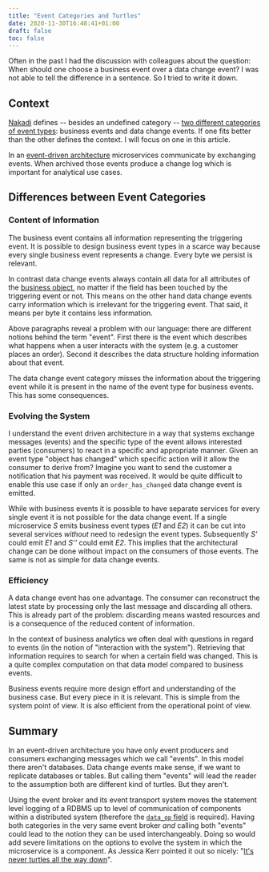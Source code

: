 ```yaml
---
title: "Event Categories and Turtles"
date: 2020-11-30T16:48:41+01:00
draft: false
toc: false
---
```


Often in the past I had the discussion with colleagues about the question: When
should one choose a business event over a data change event?  I was not able to
tell the difference in a sentence.  So I tried to write it down.

## Context

[Nakadi](https://nakadi.io/) defines -- besides an undefined category -- [two
different categories of event types][event-types]: business events and data
change events.  If one fits better than the other defines the context.  I will
focus on one in this article.

In an [event-driven architecture][oreilly-event] microservices communicate by
exchanging events.  When archived those events produce a change log which is
important for analytical use cases.

## Differences between Event Categories


### Content of Information

The business event contains all information representing the triggering event.
It is possible to design business event types in a scarce way because every
single business event represents a change.  Every byte we persist is relevant.

In contrast data change events always contain all data for all attributes of the
[business object][bo], no matter if the field has been touched by the triggering
event or not.  This means on the other hand data change events carry
information which is irrelevant for the triggering event.  That said, it means
per byte it contains less information.

Above paragraphs reveal a problem with our language: there are different
notions behind the term "event".  First there is the event which describes what
happens when a user interacts with the system (e.g. a customer places an
order).  Second it describes the data structure holding information about
that event.

The data change event category misses the information about the triggering event
while it is present in the name of the event type for business events.  This has
some consequences.

### Evolving the System

I understand the event driven architecture in a way that systems exchange
messages (events) and the specific type of the event allows interested parties
(consumers) to react in a specific and appropriate manner. Given an event type
"object has changed" which specific action will it allow the consumer to
derive from?  Imagine you want to send the customer a notification that his
payment was received.  It would be quite difficult to enable this use case if only
an `order_has_changed` data change event is emitted.

While with business events it is possible to have separate services for every
single event it is not possible for the data change event.  If a single
microservice *S* emits business event types (*E1* and *E2*) it can be cut into
several services *without* need to redesign the event types.  Subsequently *S'*
could emit *E1* and *S''* could emit *E2*.  This implies that the architectural
change can be done without impact on the consumers of those events.  The same is
not as simple for data change events.


### Efficiency

A data change event has one advantage.  The consumer can reconstruct the latest
state by processing only the last message and discarding all others.  This is
already part of the problem: discarding means wasted resources and is a
consequence of the reduced content of information.

In the context of business analytics we often deal with questions in regard to
events (in the notion of "interaction with the system").  Retrieving that
information requires to search for when a certain field was changed.  This is a
quite complex computation on that data model compared to business events.

Business events require more design effort and understanding of the business
case.  But every piece in it is relevant.  This is simple from the system point
of view.  It is also efficient from the operational point of view.

## Summary

In an event-driven architecture you have only event producers and consumers
exchanging messages which we call "events".  In this model there aren't
databases.  Data change events make sense, if we want to replicate databases or
tables.  But calling them "events" will lead the reader to the assumption both
are different kind of turtles.  But they aren't.

Using the event broker and its event transport system moves the statement level
logging of a RDBMS up to level of communication of components within a
distributed system (therefore the [`data_op` field][data_op] is required).
Having both categories in the very same event broker *and* calling both "events"
could lead to the notion they can be used interchangeably.  Doing so would add
severe limitations on the options to evolve the system in which the microservice
is a component.  As Jessica Kerr pointed it out so nicely: "[It's never turtles
all the way down][turtles]".

[event-types]: https://nakadi.io/manual.html#using_event-types
[data_op]: https://nakadi.io/manual.html#definition_DataChangeEvent
[oreilly-event]: https://www.oreilly.com/library/view/software-architecture-patterns/9781491971437/ch02.html
[turtles]: https://jessitron.com/2020/11/24/every-level-is-different/
[bo]: https://en.wikipedia.org/wiki/Business_object
